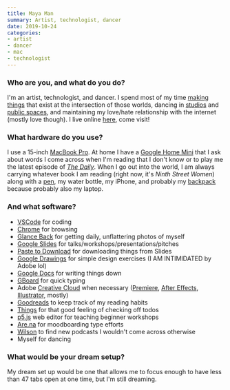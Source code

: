 ```yaml
---
title: Maya Man
summary: Artist, technologist, dancer 
date: 2019-10-24
categories:
- artist
- dancer
- mac
- technologist
---
```


### Who are you, and what do you do?

I'm an artist, technologist, and dancer. I spend most of my time [making things](https://www.instagram.com/mayamakingthings/ "Maya's Instagram account showing things she's made.") that exist at the intersection of those worlds, dancing in [studios](https://www.instagram.com/p/BzgAQEbAwKn/ "Maya's Instagram video of her dancing in a studio.") and [public spaces](https://www.instagram.com/p/Brl1ro5AQpX/ "Maya's Instagram video of her dancing in a subway."), and maintaining my love/hate relationship with the internet (mostly love though). I live online [here](http://mayaontheinter.net "Maya's website."), come visit!

### What hardware do you use?

I use a 15-inch [MacBook Pro][macbook-pro]. At home I have a [Google Home Mini][google-home-mini] that I ask about words I come across when I'm reading that I don't know or to play me the latest episode of [_The Daily_](https://www.nytimes.com/column/the-daily "A news podcast from the New York Times."). When I go out into the world, I am always carrying whatever book I am reading (right now, it's _Ninth Street Women_) along with a [pen][207-gel-pen], my water bottle, my iPhone, and probably my [backpack][sormonne] because probably also my laptop. 

### And what software?

- [VSCode][visual-studio-code] for coding
- [Chrome][] for browsing
- [Glance Back][glance-back] for getting daily, unflattering photos of myself
- [Google Slides][google-slides] for talks/workshops/presentations/pitches
- [Paste to Download][paste-to-download] for downloading things from Slides
- [Google Drawings][google-drawings] for simple design exercises (I AM INTIMIDATED by Adobe lol)
- [Google Docs][google-docs] for writing things down
- [GBoard][gboard-ios] for quick typing
- Adobe [Creative Cloud][creative-cloud] when necessary ([Premiere][], [After Effects][after-effects], [Illustrator][], mostly)
- [Goodreads][] to keep track of my reading habits
- [Things][] for that good feeling of checking off todos
- [p5.js][] web editor for teaching beginner workshops
- [Are.na][] for moodboarding type efforts
- [Wilson][wilson-fm-ios] to find new podcasts I wouldn't come across otherwise
- Myself for dancing

### What would be your dream setup?

My dream set up would be one that allows me to focus enough to have less than 47 tabs open at one time, but I'm still dreaming.

[207-gel-pen]: https://www.pens.com/us/?redirectSource=Akamai "A gel pen."
[after-effects]: https://www.adobe.com/products/aftereffects.html "Motion graphics and video editing software."
[are.na]: https://www.are.na/ "A service for collecting ideas."
[chrome]: https://www.google.com/intl/en/chrome/ "A WebKit-based browser, where each tab runs in its own thread."
[creative-cloud]: https://www.adobe.com/creativecloud.html "A subscription service for Adobe's creative suite."
[gboard-ios]: https://apps.apple.com/us/app/gboard/id1091700242 "A keyboard for iOS."
[glance-back]: https://glanceback.info/ "A Chrome extension photo diary."
[goodreads]: https://www.goodreads.com/ "A service for tracking the book you've read."
[google-docs]: https://en.wikipedia.org/wiki/Google_Docs "A web-based office suite."
[google-drawings]: https://docs.google.com/drawings/create "Web-based diagramming software."
[google-home-mini]: https://en.wikipedia.org/wiki/Google_Home#Home_Mini "A smart speaker."
[google-slides]: https://www.google.com/slides/about/ "Web-based presentation software."
[illustrator]: https://www.adobe.com/products/illustrator.html "A vector graphics editor."
[macbook-pro]: https://www.apple.com/macbook-pro/ "A laptop."
[p5.js]: https://p5js.org/ "A Javascript library based on Processing."
[paste-to-download]: https://chrome.google.com/webstore/detail/paste-to-download/jghdppgkpdccfpobmilnnhgahhpjhbne "A Chrome extension to download linked files via pasting."
[premiere]: https://www.adobe.com/products/premiere.html "A video editing suite."
[sormonne]: http://web.archive.org/web/20210119111600/https://www.coteetciel.com/collections/work/products/sormonne-coated-canvas-black "A backpack."
[things]: https://culturedcode.com/things/ "A task management application for the Mac."
[visual-studio-code]: https://code.visualstudio.com/ "A development IDE."
[wilson-fm-ios]: https://apps.apple.com/us/app/id1362807552 "A weekly podcast magazine app."
